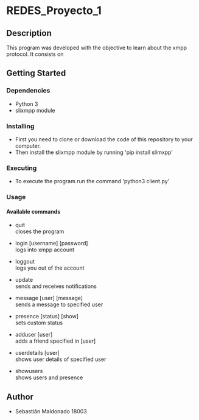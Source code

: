 # REDES_Proyecto_1

## Description

This program was developed with the objective to learn about the xmpp protocol. It consists on 

## Getting Started

### Dependencies

* Python 3
* slixmpp module

### Installing

* First you need to clone or download the code of this repository to your computer.
* Then install the slixmpp module by running 'pip install slimxpp'

### Executing

* To execute the program run the command 'python3 client.py'

### Usage

#### Available commands

* quit  
  closes the program

* login [username] [password]  
  logs into xmpp account

* loggout  
  logs you out of the account

* update  
  sends and receives notifications

* message [user] [message]  
  sends a message to specified user

* presence [status] [show]  
  sets custom status

* adduser [user]  
  adds a friend specified in [user]

* userdetails [user]  
  shows user details of specified user

* showusers  
  shows users and presence

## Author

* Sebastián Maldonado 18003